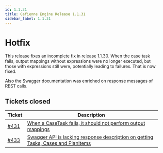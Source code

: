 ```yaml
---
id: 1.1.31
title: Cafienne Engine Release 1.1.31
sidebar_label: 1.1.31
---
```


# Hotfix

This release fixes an incomplete fix in [release 1.1.30](1.1.30.md).
When the case task fails, output mappings without expressions were no longer executed, but those with expressions still were, potentially leading to failures.
That is now fixed.

Also the Swagger documentation was enriched on response messages of REST calls.


## Tickets closed

| Ticket   | Description |
|----------|-------------|
| [#431](https://github.com/casefabric/cafienne-engine/issues/431) | [When a CaseTask fails, it should not perform output mappings](https://github.com/casefabric/cafienne-engine/issues/431)
| [#433](https://github.com/casefabric/cafienne-engine/issues/433) | [Swagger API is lacking response description on getting Tasks, Cases and PlanItems](https://github.com/casefabric/cafienne-engine/issues/433)
